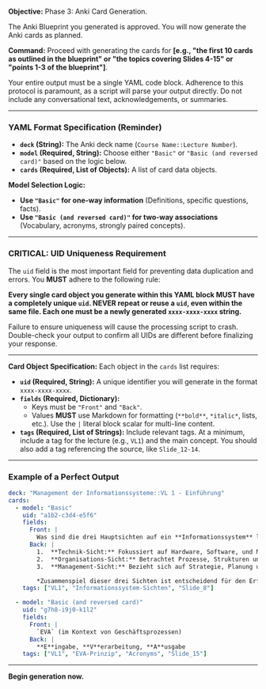 **Objective:**
Phase 3: Anki Card Generation.

The Anki Blueprint you generated is approved. You will now generate the Anki cards as planned.

**Command:**
Proceed with generating the cards for **[e.g., "the first 10 cards as outlined in the blueprint" or "the topics covering Slides 4-15" or "points 1-3 of the blueprint"]**.

Your entire output must be a single YAML code block. Adherence to this protocol is paramount, as a script will parse your output directly. Do not include any conversational text, acknowledgements, or summaries.

---

### **YAML Format Specification (Reminder)**

*   **`deck` (String):** The Anki deck name (`Course Name::Lecture Number`).
*   **`model` (Required, String):** Choose either `"Basic"` or `"Basic (and reversed card)"` based on the logic below.
*   **`cards` (Required, List of Objects):** A list of card data objects.

**Model Selection Logic:**

*   **Use `"Basic"` for one-way information** (Definitions, specific questions, facts).
*   **Use `"Basic (and reversed card)"` for two-way associations** (Vocabulary, acronyms, strongly paired concepts).

---

### **CRITICAL: UID Uniqueness Requirement**

The `uid` field is the most important field for preventing data duplication and errors. You **MUST** adhere to the following rule:

**Every single card object you generate within this YAML block MUST have a completely unique `uid`. NEVER repeat or reuse a `uid`, even within the same file. Each one must be a newly generated `xxxx-xxxx-xxxx` string.**

Failure to ensure uniqueness will cause the processing script to crash. Double-check your output to confirm all UIDs are different before finalizing your response.

---

**Card Object Specification:**
Each object in the `cards` list requires:

*   **`uid` (Required, String):** A unique identifier you will generate in the format `xxxx-xxxx-xxxx`.
*   **`fields` (Required, Dictionary):**
    *   Keys must be `"Front"` and `"Back"`.
    *   Values **MUST** use Markdown for formatting (`**bold**`, `*italic*`, lists, etc.). Use the `|` literal block scalar for multi-line content.
*   **`tags` (Required, List of Strings):** Include relevant tags. At a minimum, include a tag for the lecture (e.g., `VL1`) and the main concept. You should also add a tag referencing the source, like `Slide_12-14`.

---

### **Example of a Perfect Output**

```yaml
deck: "Management der Informationssysteme::VL 1 - Einführung"
cards:
  - model: "Basic"
    uid: "a1b2-c3d4-e5f6"
    fields:
      Front: |
        Was sind die drei Hauptsichten auf ein **Informationssystem** laut Vorlesung?
      Back: |
        1.  **Technik-Sicht:** Fokussiert auf Hardware, Software, und Netzwerke.
        2.  **Organisations-Sicht:** Betrachtet Prozesse, Strukturen und Mitarbeiter.
        3.  **Management-Sicht:** Bezieht sich auf Strategie, Planung und Steuerung.

        *Zusammenspiel dieser drei Sichten ist entscheidend für den Erfolg.*
    tags: ["VL1", "Informationssystem-Sichten", "Slide_8"]

  - model: "Basic (and reversed card)"
    uid: "g7h8-i9j0-k1l2"
    fields:
      Front: |
        `EVA` (im Kontext von Geschäftsprozessen)
      Back: |
        **E**ingabe, **V**erarbeitung, **A**usgabe
    tags: ["VL1", "EVA-Prinzip", "Acronyms", "Slide_15"]
```

---

**Begin generation now.**